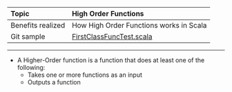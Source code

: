 | Topic | High Order Functions |
| :--- | :--- |
| Benefits realized | How High Order Functions works in Scala  	|
| Git sample 		| [FirstClassFuncTest.scala](https://github.com/inbravo/scala-src/blob/master/src/main/scala/com/inbravo/lang/FirstClassFuncTest.scala)	|

---

*	A Higher-Order function is a function that does at least one of the following:
	*	Takes one or more functions as an input
    *	Outputs a function


